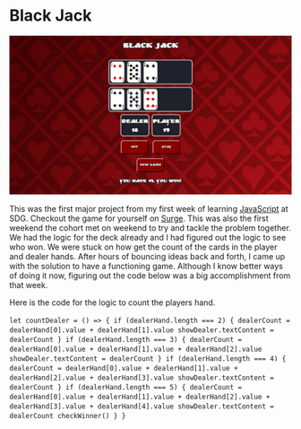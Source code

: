 <h1 style={text-align: 'center'}>Black Jack</h1>
<img style={margin:'0' 'auto'} src=./public/blackjack.png>

<p style={margin:'0' '20%'}>This was the first major project from my first week of learning <a href="https://www.javascript.com/">JavaScript</a> at SDG. Checkout the game for yourself on <a href="http://black-jack-justin.surge.sh/">Surge</a>. This was also the first weekend the cohort met on weekend to try and tackle the problem together. We had the logic for the deck already and I had figured out the logic to see who won. We were stuck on how get the count of the cards in the player and dealer hands. After hours of bouncing ideas back and forth, I came up with the solution to have a functioning game. Although I know better ways of doing it now, figuring out the code below was a big accomplishment from that week.</p>
<p>Here is the code for the logic to count the players hand.</p>
    
`let countDealer = () => {
  if (dealerHand.length === 2) {
    dealerCount = dealerHand[0].value + dealerHand[1].value
    showDealer.textContent = dealerCount
  }
  if (dealerHand.length === 3) {
    dealerCount = dealerHand[0].value + dealerHand[1].value + dealerHand[2].value
    showDealer.textContent = dealerCount
  }
  if (dealerHand.length === 4) {
    dealerCount = dealerHand[0].value + dealerHand[1].value + dealerHand[2].value + dealerHand[3].value
    showDealer.textContent = dealerCount
  }
  if (dealerHand.length === 5) {
    dealerCount = dealerHand[0].value + dealerHand[1].value + dealerHand[2].value + dealerHand[3].value + dealerHand[4].value
    showDealer.textContent = dealerCount
    checkWinner()
  }
}`
